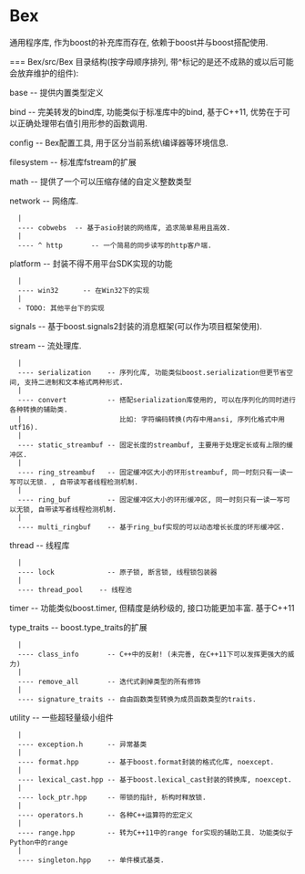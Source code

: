Bex
===

通用程序库, 作为boost的补充库而存在, 依赖于boost并与boost搭配使用.

===
Bex/src/Bex 目录结构(按字母顺序排列, 带^标记的是还不成熟的或以后可能会放弃维护的组件):

  base          -- 提供内置类型定义
  
  bind          -- 完美转发的bind库, 功能类似于标准库中的bind, 基于C++11, 优势在于可以正确处理带右值引用形参的函数调用.
  
  config        -- Bex配置工具, 用于区分当前系统\编译器等环境信息.
  
  filesystem    -- 标准库fstream的扩展
  
  math          -- 提供了一个可以压缩存储的自定义整数类型
  
  network       -- 网络库.
  
      |
      ---- cobwebs  -- 基于asio封装的网络库, 追求简单易用且高效.
      |
      ---- ^ http       -- 一个简易的同步读写的http客户端.
      
  platform            -- 封装不得不用平台SDK实现的功能
  
      |
      ---- win32      -- 在Win32下的实现
      |
      - TODO: 其他平台下的实现
      
  signals     -- 基于boost.signals2封装的消息框架(可以作为项目框架使用).
  
  stream      -- 流处理库.
  
      |
      ---- serialization    -- 序列化库, 功能类似boost.serialization但更节省空间, 支持二进制和文本格式两种形式.
      |
      ---- convert          -- 搭配serialization库使用的, 可以在序列化的同时进行各种转换的辅助类. 
      |                        比如: 字符编码转换(内存中用ansi, 序列化格式中用utf16).
      |
      ---- static_streambuf -- 固定长度的streambuf, 主要用于处理定长或有上限的缓冲区.
      |
      ---- ring_streambuf   -- 固定缓冲区大小的环形streambuf, 同一时刻只有一读一写可以无锁. , 自带读写者线程检测机制.
      |
      ---- ring_buf         -- 固定缓冲区大小的环形缓冲区, 同一时刻只有一读一写可以无锁, 自带读写者线程检测机制.
      |
      ---- multi_ringbuf    -- 基于ring_buf实现的可以动态增长长度的环形缓冲区.

  thread        -- 线程库
  
      |
      ---- lock             -- 原子锁, 断言锁, 线程锁包装器
      |
      ---- thread_pool    -- 线程池
      
  timer         -- 功能类似boost.timer, 但精度是纳秒级的, 接口功能更加丰富. 基于C++11
  
  type_traits -- boost.type_traits的扩展
  
      |
      ---- class_info       -- C++中的反射! (未完善, 在C++11下可以发挥更强大的威力)
      |
      ---- remove_all       -- 迭代式剥掉类型的所有修饰
      |
      ---- signature_traits -- 自由函数类型转换为成员函数类型的traits.

  utility       -- 一些超轻量级小组件
  
      |
      ---- exception.h      -- 异常基类
      |
      ---- format.hpp       -- 基于boost.format封装的格式化库, noexcept.
      |
      ---- lexical_cast.hpp -- 基于boost.lexical_cast封装的转换库, noexcept.
      |
      ---- lock_ptr.hpp     -- 带锁的指针, 析构时释放锁.
      |
      ---- operators.h      -- 各种C++运算符的宏定义
      |
      ---- range.hpp        -- 转为C++11中的range for实现的辅助工具. 功能类似于Python中的range
      |
      ---- singleton.hpp    -- 单件模式基类.











      
      

